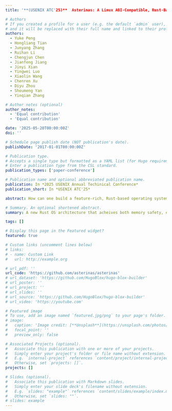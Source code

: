 ```yaml
---
title: '**(USENIX ATC'25)**  Asterinas: A Linux ABI-Compatible, Rust-Based Framekernel OS with a Small and Sound TCB'

# Authors
# If you created a profile for a user (e.g. the default `admin` user), write the username (folder name) here
# and it will be replaced with their full name and linked to their profile.
authors:
  - Yuke Peng
  - Hongliang Tian
  - Junyang Zhang
  - Ruihan Li
  - Chengjun Chen
  - Jianfeng Jiang
  - Jinyi Xian
  - Yingwei Luo
  - Xiaolin Wang
  - Chenren Xu
  - Diyu Zhou
  - Shoumeng Yan
  - Yinqian Zhang

# Author notes (optional)
author_notes:
  - 'Equal contribution'
  - 'Equal contribution'

date: '2025-05-20T00:00:00Z'
doi: ''

# Schedule page publish date (NOT publication's date).
publishDate: '2017-01-01T00:00:00Z'

# Publication type.
# Accepts a single type but formatted as a YAML list (for Hugo requirements).
# Enter a publication type from the CSL standard.
publication_types: ['paper-conference']

# Publication name and optional abbreviated publication name.
publication: In *2025 USENIX Annual Techinical Conference*
publication_short: In *USENIX ATC'25*

abstract: How can one build a feature-rich, Rust-based operating system (OS) with a minimal and sound Trusted Computing Base (TCB) for memory safety? Existing Rust-based OSes fall short due to their improper usage of unsafe Rust in kernel development. To address these challenges, we propose a novel framekernel architecture that leverages Rust’s memory safety features to enable intra-kernel privilege separation, ensuring TCB minimality and soundness. We present OSTD, a streamlined framework for safe Rust OS development, and Asterinas, a Linux ABI-compatible framekernel OS implemented entirely in safe Rust using OSTD. Supporting over 180 Linux system calls, Asterinas delivers performance on par with Linux, while maintaining a memory safe TCB of just 10K lines of code—about 17% of its total codebase. These results underscore the practicality and benefits of the framekernel architecture in building safe and efficient OSes

# Summary. An optional shortened abstract.
summary: A new Rust OS architecture that acheives both memory safety, efficiency and Linux compatibility.

tags: []

# Display this page in the Featured widget?
featured: true

# Custom links (uncomment lines below)
# links:
# - name: Custom Link
#   url: http://example.org

# url_pdf: ''
url_code: 'https://github.com/asterinas/asterinas'
# url_dataset: 'https://github.com/HugoBlox/hugo-blox-builder'
# url_poster: ''
# url_project: ''
# url_slides: ''
# url_source: 'https://github.com/HugoBlox/hugo-blox-builder'
# url_video: 'https://youtube.com'

# Featured image
# To use, add an image named `featured.jpg/png` to your page's folder.
# image:
#   caption: 'Image credit: [**Unsplash**](https://unsplash.com/photos/pLCdAaMFLTE)'
#   focal_point: ''
#   preview_only: false

# Associated Projects (optional).
#   Associate this publication with one or more of your projects.
#   Simply enter your project's folder or file name without extension.
#   E.g. `internal-project` references `content/project/internal-project/index.md`.
#   Otherwise, set `projects: []`.
projects: []

# Slides (optional).
#   Associate this publication with Markdown slides.
#   Simply enter your slide deck's filename without extension.
#   E.g. `slides: "example"` references `content/slides/example/index.md`.
#   Otherwise, set `slides: ""`.
# slides: example
---
```

